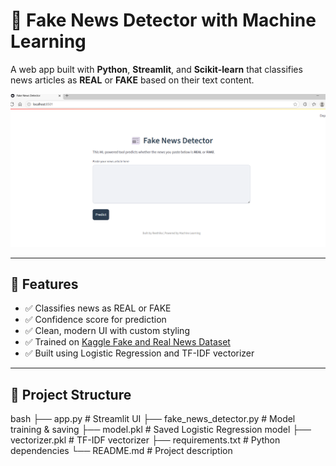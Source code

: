 # 📰 Fake News Detector with Machine Learning

A web app built with **Python**, **Streamlit**, and **Scikit-learn** that classifies news articles as **REAL** or **FAKE** based on their text content.

![App Screenshot](https://raw.githubusercontent.com/Reethum6/fake-news-detector/main/images/streamlitapp.png)

---

## 🚀 Features

- ✅ Classifies news as REAL or FAKE
- ✅ Confidence score for prediction
- ✅ Clean, modern UI with custom styling
- ✅ Trained on [Kaggle Fake and Real News Dataset](https://www.kaggle.com/clmentbisaillon/fake-and-real-news-dataset)
- ✅ Built using Logistic Regression and TF-IDF vectorizer

---

## 📂 Project Structure

bash
├── app.py                  # Streamlit UI
├── fake_news_detector.py  # Model training & saving
├── model.pkl               # Saved Logistic Regression model
├── vectorizer.pkl          # TF-IDF vectorizer
├── requirements.txt        # Python dependencies
└── README.md               # Project description